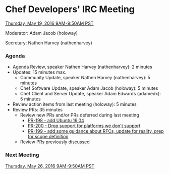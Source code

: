 # Chef Developers' IRC Meeting

[Thursday, May 19, 2016 9AM-9:50AM PST](http://everytimezone.com/#2016-5-19,240,cn3)

Moderator:  Adam Jacob (holoway)

Secretary:  Nathen Harvey (nathenharvey)

### Agenda
* Agenda Review, speaker Nathen Harvey (nathenharvey): 2 minutes
* Updates: 15 minutes max.
  * Community Update, speaker Nathen Harvey (nathenharvey): 5 minutes
  * Chef Software Update, speaker Adam Jacob (holoway): 5 minutes
  * Chef Client and Server Update, speaker Adam Edwards (adamedx): 5 minutes
* Review action items from last meeting (holoway): 5 minutes
* Review PRs:  35 minutes
  * Review new PRs and/or PRs deferred during last meeting
    * [PR-198 - add Ubuntu 16.04](https://github.com/chef/chef-rfc/pull/198)
    * [PR-200 - Drop support for platforms we don't support](https://github.com/chef/chef-rfc/pull/200)
    * [PR-199 - add some guidance about RFCs, update for reality, prep for scope definition](https://github.com/chef/chef-rfc/pull/199)
  * Review PRs previously discussed

### Next Meeting

[Thursday, May 26, 2016 9AM-9:50AM PST](http://everytimezone.com/#2016-5-26,240,cn3)

